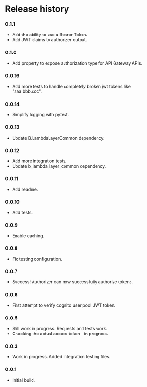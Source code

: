 # Release history

### 0.1.1
* Add the ability to use a Bearer Token.
* Add JWT claims to authorizer output.

### 0.1.0
* Add property to expose authorization type for API Gateway APIs.

### 0.0.16
* Add more tests to handle completely broken jwt tokens like "aaa.bbb.ccc".

### 0.0.14
* Simplify logging with pytest.

### 0.0.13
* Update B.LambdaLayerCommon dependency.

### 0.0.12
* Add more integration tests.
* Update b_lambda_layer_common dependency.

### 0.0.11
* Add readme.

### 0.0.10
* Add tests.

### 0.0.9
* Enable caching.

### 0.0.8
* Fix testing configuration.

### 0.0.7
* Success! Authorizer can now successfully authorize tokens.

### 0.0.6
* First attempt to verify cognito user pool JWT token.

### 0.0.5
* Still work in progress. Requests and tests work. 
* Checking the actual access token - in progress.

### 0.0.3
* Work in progress. Added integration testing files.

### 0.0.1
* Initial build.
